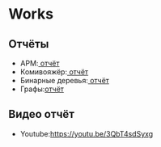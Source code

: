 # Works
## Отчёты
 - АРМ:[ отчёт](https://github.com/drgon-dev/Works/blob/main/ARM(R)/%D0%90%D0%A0%D0%9C%20%D0%BA%D0%B0%D1%81%D1%81%D0%B8%D1%80%D0%B0.docx)
 - Комивояжёр:[ отчёт](https://github.com/drgon-dev/Works/blob/main/comivoyajer/%D0%9A%D0%BE%D0%BC%D0%BC%D0%B8%D0%B2%D0%BE%D1%8F%D0%B6%D1%91%D1%80.docx)
 - Бинарные деревья:[ отчёт](https://github.com/drgondev/Laboratorki/blob/main/%D0%94%D0%B5%D1%80%D0%B5%D0%B2%D1%8C%D1%8F/%D0%94%D0%B5%D1%80%D0%B5%D0%B2%D1%8C%D1%8F.docx)
 - Графы:[отчёт](https://github.com/drgon-dev/Laboratorki/blob/main/%D0%93%D1%80%D0%B0%D1%84%D1%8B/%D0%93%D1%80%D0%B0%D1%84%D1%8B.docx)
## Видео отчёт
 - Youtube:https://youtu.be/3QbT4sdSyxg

